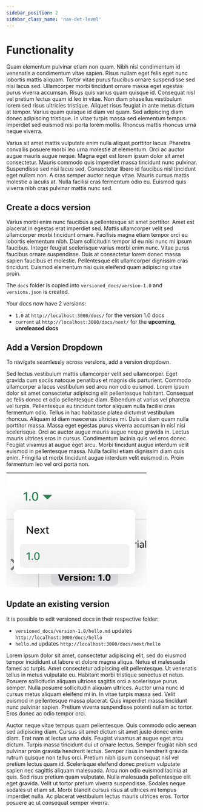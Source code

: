 ```yaml
---
sidebar_position: 2
sidebar_class_name: 'nav-det-level'
---
```


# Functionality

Quam elementum pulvinar etiam non quam. Nibh nisl condimentum id venenatis a condimentum vitae sapien. Risus nullam eget felis eget nunc lobortis mattis aliquam. Tortor vitae purus faucibus ornare suspendisse sed nisi lacus sed. Ullamcorper morbi tincidunt ornare massa eget egestas purus viverra accumsan. Risus quis varius quam quisque id. Consequat nisl vel pretium lectus quam id leo in vitae. Non diam phasellus vestibulum lorem sed risus ultricies tristique. Aliquet risus feugiat in ante metus dictum at tempor. Varius quam quisque id diam vel quam. Sed adipiscing diam donec adipiscing tristique. In vitae turpis massa sed elementum tempus. Imperdiet sed euismod nisi porta lorem mollis. Rhoncus mattis rhoncus urna neque viverra.

Varius sit amet mattis vulputate enim nulla aliquet porttitor lacus. Pharetra convallis posuere morbi leo urna molestie at elementum. Orci ac auctor augue mauris augue neque. Magna eget est lorem ipsum dolor sit amet consectetur. Mauris commodo quis imperdiet massa tincidunt nunc pulvinar. Suspendisse sed nisi lacus sed. Consectetur libero id faucibus nisl tincidunt eget nullam non. A cras semper auctor neque vitae. Mauris cursus mattis molestie a iaculis at. Nulla facilisi cras fermentum odio eu. Euismod quis viverra nibh cras pulvinar mattis nunc sed.

## Create a docs version

Varius morbi enim nunc faucibus a pellentesque sit amet porttitor. Amet est placerat in egestas erat imperdiet sed. Mattis ullamcorper velit sed ullamcorper morbi tincidunt ornare. Facilisis magna etiam tempor orci eu lobortis elementum nibh. Diam sollicitudin tempor id eu nisl nunc mi ipsum faucibus. Integer feugiat scelerisque varius morbi enim nunc. Vitae purus faucibus ornare suspendisse. Duis at consectetur lorem donec massa sapien faucibus et molestie. Pellentesque elit ullamcorper dignissim cras tincidunt. Euismod elementum nisi quis eleifend quam adipiscing vitae proin.

The `docs` folder is copied into `versioned_docs/version-1.0` and `versions.json` is created.

Your docs now have 2 versions:

- `1.0` at `http://localhost:3000/docs/` for the version 1.0 docs
- `current` at `http://localhost:3000/docs/next/` for the **upcoming, unreleased docs**

## Add a Version Dropdown

To navigate seamlessly across versions, add a version dropdown.

Sed lectus vestibulum mattis ullamcorper velit sed ullamcorper. Eget gravida cum sociis natoque penatibus et magnis dis parturient. Commodo ullamcorper a lacus vestibulum sed arcu non odio euismod. Lorem ipsum dolor sit amet consectetur adipiscing elit pellentesque habitant. Consequat ac felis donec et odio pellentesque diam. Bibendum at varius vel pharetra vel turpis. Pellentesque eu tincidunt tortor aliquam nulla facilisi cras fermentum odio. Tellus in hac habitasse platea dictumst vestibulum rhoncus. Aliquam id diam maecenas ultricies mi. Duis ut diam quam nulla porttitor massa. Massa eget egestas purus viverra accumsan in nisl nisi scelerisque. Orci ac auctor augue mauris augue neque gravida in. Lectus mauris ultrices eros in cursus. Condimentum lacinia quis vel eros donec. Feugiat vivamus at augue eget arcu. Morbi tincidunt augue interdum velit euismod in pellentesque massa. Nulla facilisi etiam dignissim diam quis enim. Fringilla ut morbi tincidunt augue interdum velit euismod in. Proin fermentum leo vel orci porta non.

![Docs Version Dropdown](./img/docsVersionDropdown.png)

## Update an existing version

It is possible to edit versioned docs in their respective folder:

- `versioned_docs/version-1.0/hello.md` updates `http://localhost:3000/docs/hello`
- `hello.md` updates `http://localhost:3000/docs/next/hello`

Lorem ipsum dolor sit amet, consectetur adipiscing elit, sed do eiusmod tempor incididunt ut labore et dolore magna aliqua. Netus et malesuada fames ac turpis. Amet consectetur adipiscing elit pellentesque. Ut venenatis tellus in metus vulputate eu. Habitant morbi tristique senectus et netus. Posuere sollicitudin aliquam ultrices sagittis orci a scelerisque purus semper. Nulla posuere sollicitudin aliquam ultrices. Auctor urna nunc id cursus metus aliquam eleifend mi in. In vitae turpis massa sed. Velit euismod in pellentesque massa placerat. Quis imperdiet massa tincidunt nunc pulvinar sapien. Pretium viverra suspendisse potenti nullam ac tortor. Eros donec ac odio tempor orci.

Auctor neque vitae tempus quam pellentesque. Quis commodo odio aenean sed adipiscing diam. Cursus sit amet dictum sit amet justo donec enim diam. Erat nam at lectus urna duis. Feugiat vivamus at augue eget arcu dictum. Turpis massa tincidunt dui ut ornare lectus. Semper feugiat nibh sed pulvinar proin gravida hendrerit lectus. Semper risus in hendrerit gravida rutrum quisque non tellus orci. Pretium nibh ipsum consequat nisl vel pretium lectus quam id. Scelerisque eleifend donec pretium vulputate sapien nec sagittis aliquam malesuada. Arcu non odio euismod lacinia at quis. Sed risus pretium quam vulputate. Nulla malesuada pellentesque elit eget gravida. Velit ut tortor pretium viverra suspendisse. Sodales neque sodales ut etiam sit. Morbi blandit cursus risus at ultrices mi tempus imperdiet nulla. Ac placerat vestibulum lectus mauris ultrices eros. Tortor posuere ac ut consequat semper viverra.

